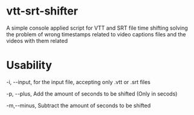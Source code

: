 # vtt-srt-shifter

A simple console applied script for VTT and SRT file time shifting
solving the problem of wrong timestamps related to video captions files and the videos with them related

# Usability

-i, --input, for the input file, accepting only .vtt or .srt files

-p, --plus, Add the amount of seconds to be shifted (Only in secods)

-m,--minus, Subtract the amount of seconds to be shifted
